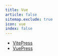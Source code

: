 ```yaml
---
title: Vue
article: false
sitemap.exclude: true
icon: vue
index: false
---
```


- [VitePress](vitepress/README.md)
- [VuePress](vuepress/README.md)
